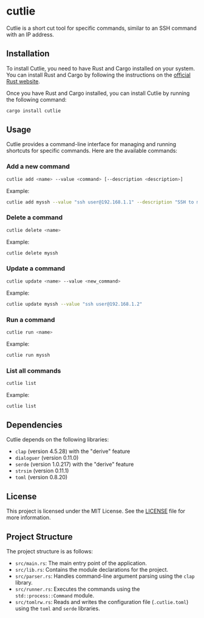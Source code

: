 # cutlie

Cutlie is a short cut tool for specific commands, similar to an SSH command with an IP address.

## Installation

To install Cutlie, you need to have Rust and Cargo installed on your system. You can install Rust and Cargo by following the instructions on the [official Rust website](https://www.rust-lang.org/learn/get-started).

Once you have Rust and Cargo installed, you can install Cutlie by running the following command:

```sh
cargo install cutlie
```

## Usage

Cutlie provides a command-line interface for managing and running shortcuts for specific commands. Here are the available commands:

### Add a new command

```sh
cutlie add <name> --value <command> [--description <description>]
```

Example:

```sh
cutlie add myssh --value "ssh user@192.168.1.1" --description "SSH to my server"
```

### Delete a command

```sh
cutlie delete <name>
```

Example:

```sh
cutlie delete myssh
```

### Update a command

```sh
cutlie update <name> --value <new_command>
```

Example:

```sh
cutlie update myssh --value "ssh user@192.168.1.2"
```

### Run a command

```sh
cutlie run <name>
```

Example:

```sh
cutlie run myssh
```

### List all commands

```sh
cutlie list
```

Example:

```sh
cutlie list
```

## Dependencies

Cutlie depends on the following libraries:

- `clap` (version 4.5.28) with the "derive" feature
- `dialoguer` (version 0.11.0)
- `serde` (version 1.0.217) with the "derive" feature
- `strsim` (version 0.11.1)
- `toml` (version 0.8.20)

## License

This project is licensed under the MIT License. See the [LICENSE](LICENSE) file for more information.

## Project Structure

The project structure is as follows:

- `src/main.rs`: The main entry point of the application.
- `src/lib.rs`: Contains the module declarations for the project.
- `src/parser.rs`: Handles command-line argument parsing using the `clap` library.
- `src/runner.rs`: Executes the commands using the `std::process::Command` module.
- `src/tomlrw.rs`: Reads and writes the configuration file (`.cutlie.toml`) using the `toml` and `serde` libraries.

